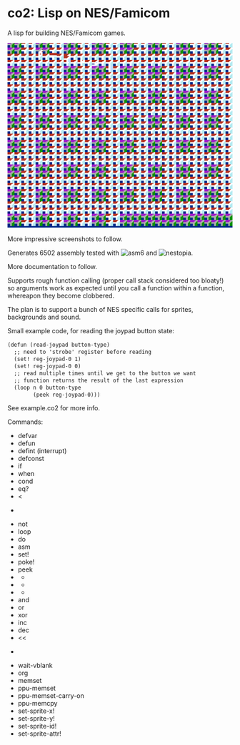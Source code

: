 # co2: Lisp on NES/Famicom

A lisp for building NES/Famicom games.

![](shot.png)

More impressive screenshots to follow.

Generates 6502 assembly tested with ![asm6](https://github.com/freem/asm6f) and ![nestopia](http://nestopia.sourceforge.net/).

More documentation to follow.

Supports rough function calling (proper call stack considered too
bloaty!) so arguments work as expected until you call a function within
a function, whereapon they become clobbered.

The plan is to support a bunch of NES specific calls for sprites,
backgrounds and sound.

Small example code, for reading the joypad button state:

    (defun (read-joypad button-type)
      ;; need to 'strobe' register before reading
      (set! reg-joypad-0 1)
      (set! reg-joypad-0 0)
      ;; read multiple times until we get to the button we want
      ;; function returns the result of the last expression
      (loop n 0 button-type
            (peek reg-joypad-0)))
            
See example.co2 for more info.

Commands:

- defvar
- defun
- defint (interrupt)
- defconst 
- if
- when
- cond
- eq?
- <
- >
- not
- loop
- do
- asm
- set!
- poke!
- peek
- +
- -
- *
- and
- or
- xor
- inc
- dec
- <<
- >>
- wait-vblank
- org
- memset
- ppu-memset
- ppu-memset-carry-on
- ppu-memcpy
- set-sprite-x!
- set-sprite-y!
- set-sprite-id!
- set-sprite-attr!

